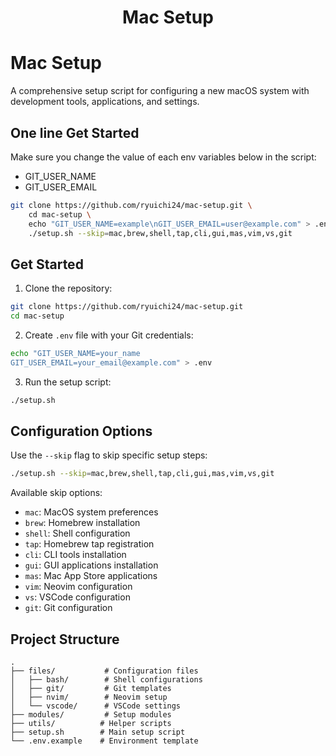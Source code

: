 <h1 align="center">Mac Setup</h1>

# Mac Setup

A comprehensive setup script for configuring a new macOS system with development tools, applications, and settings.

## One line Get Started

Make sure you change the value of each env variables below in the script:

- GIT_USER_NAME
- GIT_USER_EMAIL

```bash
git clone https://github.com/ryuichi24/mac-setup.git \
    cd mac-setup \
    echo "GIT_USER_NAME=example\nGIT_USER_EMAIL=user@example.com" > .env \
    ./setup.sh --skip=mac,brew,shell,tap,cli,gui,mas,vim,vs,git
```

## Get Started

1. Clone the repository:

```bash
git clone https://github.com/ryuichi24/mac-setup.git
cd mac-setup
```

2. Create `.env` file with your Git credentials:

```bash
echo "GIT_USER_NAME=your_name
GIT_USER_EMAIL=your_email@example.com" > .env
```

3. Run the setup script:

```bash
./setup.sh
```

## Configuration Options

Use the `--skip` flag to skip specific setup steps:

```bash
./setup.sh --skip=mac,brew,shell,tap,cli,gui,mas,vim,vs,git
```

Available skip options:

- `mac`: MacOS system preferences
- `brew`: Homebrew installation
- `shell`: Shell configuration
- `tap`: Homebrew tap registration
- `cli`: CLI tools installation
- `gui`: GUI applications installation
- `mas`: Mac App Store applications
- `vim`: Neovim configuration
- `vs`: VSCode configuration
- `git`: Git configuration

## Project Structure

```
.
├── files/           # Configuration files
│   ├── bash/        # Shell configurations
│   ├── git/         # Git templates
│   ├── nvim/        # Neovim setup
│   └── vscode/      # VSCode settings
├── modules/         # Setup modules
├── utils/          # Helper scripts
├── setup.sh        # Main setup script
└── .env.example    # Environment template
```
